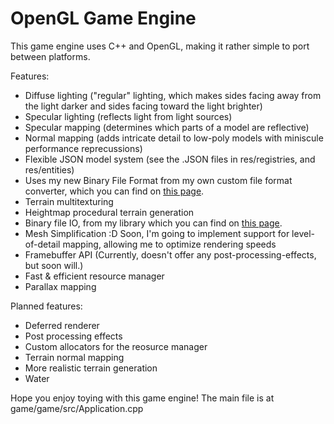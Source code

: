 # OpenGL Game Engine

This game engine uses C++ and OpenGL, making it rather simple to port between platforms.

Features:

- Diffuse lighting ("regular" lighting, which makes sides facing away from the light darker and sides facing toward the light brighter)
- Specular lighting (reflects light from light sources)
- Specular mapping (determines which parts of a model are reflective)
- Normal mapping (adds intricate detail to low-poly models with miniscule performance reprecussions)
- Flexible JSON model system (see the .JSON files in res/registries, and res/entities)
- Uses my new Binary File Format from my own custom file format converter, which you can find on [this page](https://github.com/Matrix4f/3D-Model-File-Format).
- Terrain multitexturing
- Heightmap procedural terrain generation
- Binary file IO, from my library which you can find on [this page](https://github.com/Matrix4f/Binary-IO).
- Mesh Simplification :D Soon, I'm going to implement support for level-of-detail mapping, allowing me to optimize rendering speeds
- Framebuffer API (Currently, doesn't offer any post-processing-effects, but soon will.)
- Fast & efficient resource manager
- Parallax mapping

Planned features:

- Deferred renderer
- Post processing effects
- Custom allocators for the reosurce manager
- Terrain normal mapping
- More realistic terrain generation
- Water

Hope you enjoy toying with this game engine! The main file is at game/game/src/Application.cpp
